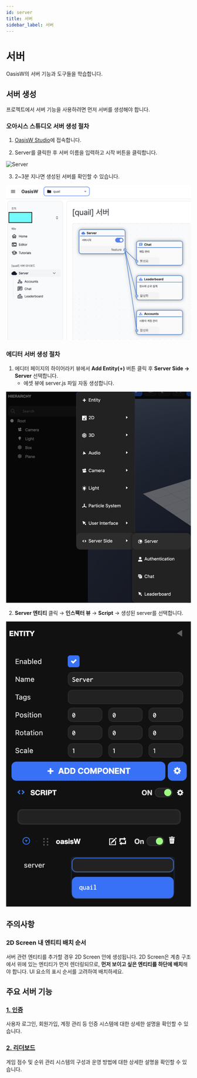 ```yaml
---
id: server
title: 서버
sidebar_label: 서버
---
```


# 서버

OasisW의 서버 기능과 도구들을 학습합니다.

## 서버 생성

프로젝트에서 서버 기능을 사용하려면 먼저 서버를 생성해야 합니다. 

### 오아시스 스튜디오 서버 생성 절차

1. [OasisW Studio](https://oasisserver.link/)에 접속합니다. 

2. Server를 클릭한 후 서버 이름을 입력하고 시작 버튼을 클릭합니다.

![Server](/img/usage-guide/9_4.png)

3. 2~3분 지나면 생성된 서버를 확인할 수 있습니다.

![Server](/img/usage-guide/9_server.png)

### 에디터 서버 생성 절차

1. 에디터 페이지의 하이어라키 뷰에서 **Add Entity(+)** 버튼 클릭 후 **Server Side → Server** 선택합니다.
    - 에셋 뷰에 server.js 파일 자동 생성합니다.

![Server](/img/usage-guide/9_1_server.png)

2. **Server 엔티티** 클릭 → **인스팩터 뷰** → **Script** → 생성된 server를 선택합니다.

![Server](/img/usage-guide/9_2_server.png)

## 주의사항

### 2D Screen 내 엔티티 배치 순서
서버 관련 엔티티를 추가할 경우 2D Screen 안에 생성됩니다. 2D Screen은 계층 구조에서 위에 있는 엔티티가 먼저 렌더링되므로, **먼저 보이고 싶은 엔티티를 하단에 배치**해야 합니다. UI 요소의 표시 순서를 고려하여 배치하세요.

## 주요 서버 기능

### [1. 인증](./authentication)
사용자 로그인, 회원가입, 계정 관리 등 인증 시스템에 대한 상세한 설명을 확인할 수 있습니다.

<!-- ### [2. 채팅](./chat)
실시간 멀티플레이어 채팅 시스템의 설정과 사용 방법에 대한 상세한 가이드입니다. -->

### [2. 리더보드](./leaderboard)
게임 점수 및 순위 관리 시스템의 구성과 운영 방법에 대한 상세한 설명을 확인할 수 있습니다.
